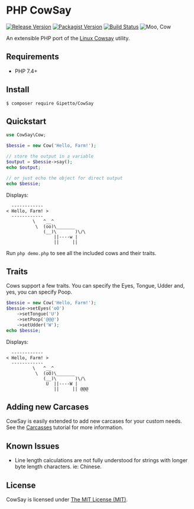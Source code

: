 # PHP CowSay

[![Release Version](https://img.shields.io/github/release/Gipetto/CowSay.svg)](/Gipetto/CowSay/releases)
[![Packagist Version](https://img.shields.io/packagist/v/Gipetto/CowSay.svg)](https://packagist.org/packages/gipetto/cowsay)
[![Build Status](https://github.com/Gipetto/CowSay/actions/workflows/main.yml/badge.svg)](https://github.com/Gipetto/CowSay/actions/workflows/main.yml)
![Moo, Cow](https://img.shields.io/badge/Moo-Cow-orange.svg)

An extensible PHP port of the [Linux Cowsay](http://en.wikipedia.org/wiki/Cowsay) utility.

## Requirements

- PHP 7.4+

## Install 

```
$ composer require Gipetto/CowSay
```

## Quickstart

```php
use CowSay\Cow;

$bessie = new Cow('Hello, Farm!');

// store the output in a variable
$output = $bessie->say();
echo $output;

// or just echo the object for direct output
echo $bessie;
```

Displays:

```
  ------------
< Hello, Farm! >
  ------------
          \   ^__^
           \  (oo)\_______
              (__)\       )\/\
                  ||----w |
                  ||     ||
```

Run `php demo.php` to see all the included cows and their traits.

## Traits

Cows support a few traits. You can specify the Eyes, Tongue, Udder and, yes, you can specify Poop.

```php
$bessie = new Cow('Hello, Farm!');
$bessie->setEyes('oO')
    ->setTongue('U')
    ->setPoop('@@@')
    ->setUdder('W');
echo $bessie;
```

Displays:

```
  ------------
< Hello, Farm! >
  ------------
          \   ^__^
           \  (oO)\_______
              (__)\       )\/\
               U  ||----W |
                  ||     || @@@
```

## Adding new Carcases

CowSay is easily extended to add new carcases for your custom needs. See the [Carcasses](docs/Carcasses.md) tutorial for more
information.

## Known Issues

- Line length calculations are not fully understood for strings with longer byte length characters. ie: Chinese.

## License

CowSay is licensed under [The MIT License (MIT)](LICENSE.txt).
